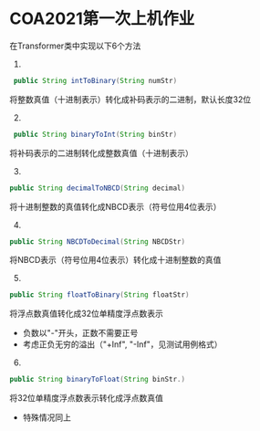 # COA2021第一次上机作业

在Transformer类中实现以下6个方法

1. 

``` java
 public String intToBinary(String numStr) 
```

将整数真值（十进制表示）转化成补码表示的二进制，默认长度32位

2. 

``` java
 public String binaryToInt(String binStr)
```

将补码表示的二进制转化成整数真值（十进制表示）

3. 

``` java
public String decimalToNBCD(String decimal)
```

将十进制整数的真值转化成NBCD表示（符号位用4位表示）

4. 

``` java
public String NBCDToDecimal(String NBCDStr)
```

将NBCD表示（符号位用4位表示）转化成十进制整数的真值

5.

```java
public String floatToBinary(String floatStr)
```

将浮点数真值转化成32位单精度浮点数表示

- 负数以"-"开头，正数不需要正号
- 考虑正负无穷的溢出（"+Inf", "-Inf"，见测试用例格式）

6.

```java
public String binaryToFloat(String binStr.)
```

将32位单精度浮点数表示转化成浮点数真值

- 特殊情况同上
